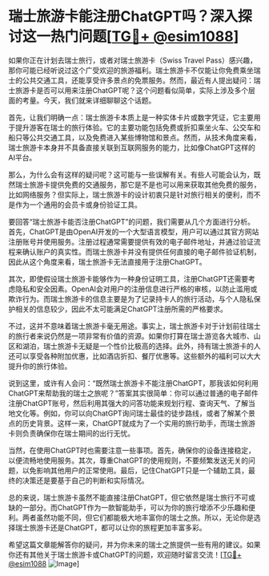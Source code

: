 # 瑞士旅游卡能注册ChatGPT吗？深入探讨这一热门问题[[TG💪+ @esim1088](https://t.me/s/esim1088)]

如果你正在计划去瑞士旅行，或者对瑞士旅游卡（Swiss Travel Pass）感兴趣，那你可能已经听说过这个广受欢迎的旅游福利。瑞士旅游卡不仅能让你免费乘坐瑞士的公共交通工具，还能享受许多景点的免票服务。然而，最近有人提出疑问：瑞士旅游卡是否可以用来注册ChatGPT呢？这个问题看似简单，实际上涉及多个层面的考量。今天，我们就来详细聊聊这个话题。

首先，让我们明确一点：瑞士旅游卡本质上是一种实体卡片或数字凭证，它主要用于提升游客在瑞士的旅行体验。它的主要功能包括免费或折扣乘坐火车、公交车和船只等公共交通工具，以及免费进入某些博物馆和景点。然而，从技术角度来看，瑞士旅游卡本身并不具备直接关联到互联网服务的能力，比如像ChatGPT这样的AI平台。

那么，为什么会有这样的疑问呢？这可能与一些误解有关。有些人可能会认为，既然瑞士旅游卡提供免费的交通服务，那它是不是也可以用来获取其他免费的服务，比如网络服务？但实际上，瑞士旅游卡的设计初衷只是针对旅行相关的便利，而不是作为一个通用的会员卡或身份验证工具。

要回答“瑞士旅游卡能否注册ChatGPT”的问题，我们需要从几个方面进行分析。首先，ChatGPT是由OpenAI开发的一个大型语言模型，用户可以通过其官方网站注册账号并使用服务。注册过程通常需要提供有效的电子邮件地址，并通过验证流程来确认账户的真实性。而瑞士旅游卡并没有提供任何直接的电子邮件验证机制，因此从这个角度来看，瑞士旅游卡无法直接用于注册ChatGPT。

其次，即使假设瑞士旅游卡能够作为一种身份证明工具，注册ChatGPT还需要考虑隐私和安全因素。OpenAI会对用户的注册信息进行严格的审核，以防止滥用或欺诈行为。而瑞士旅游卡的信息主要是为了记录持卡人的旅行活动，与个人隐私保护相关的信息较少，因此不太可能满足ChatGPT注册所需的严格要求。

不过，这并不意味着瑞士旅游卡毫无用途。事实上，瑞士旅游卡对于计划前往瑞士的旅行者来说仍然是一项非常有价值的资源。如果你打算在瑞士游览各大城市、山区和湖泊，瑞士旅游卡无疑是一个性价比极高的选择。此外，持有瑞士旅游卡的人还可以享受各种附加优惠，比如酒店折扣、餐厅优惠等。这些额外的福利可以大大提升你的旅行体验。

说到这里，或许有人会问：“既然瑞士旅游卡不能注册ChatGPT，那我该如何利用ChatGPT来帮助我的瑞士之旅呢？”答案其实很简单：你可以通过普通的电子邮件注册ChatGPT账号，然后利用其强大的问答功能来规划行程、查询天气、了解当地文化等。例如，你可以向ChatGPT询问瑞士最佳的徒步路线，或者了解某个景点的历史背景。这样一来，ChatGPT就成为了一个实用的旅行助手，而瑞士旅游卡则负责确保你在瑞士期间的出行无忧。

当然，在使用ChatGPT时也需要注意一些事项。首先，确保你的设备连接稳定，以便流畅地使用服务。其次，尊重ChatGPT的使用规则，不要频繁发送无关的问题，以免影响其他用户的正常使用。最后，记住ChatGPT只是一个辅助工具，最终的决策还是要基于自己的判断和实际情况。

总的来说，瑞士旅游卡虽然不能直接注册ChatGPT，但它依然是瑞士旅行不可或缺的一部分。而ChatGPT作为一款智能助手，可以为你的旅行增添不少乐趣和便利。两者虽然功能不同，但它们都能极大地丰富你的瑞士之旅。所以，无论你是选择瑞士旅游卡还是ChatGPT，都可以让你的旅程更加丰富多彩。

希望这篇文章能解答你的疑问，并为你未来的瑞士之旅提供一些有用的建议。如果你还有其他关于瑞士旅游卡或ChatGPT的问题，欢迎随时留言交流！[[TG💪+ @esim1088](https://t.me/s/esim1088) ![Image](https://i.postimg.cc/4NQfJmqS/Snipaste-2025-05-13-00-14-12.png)]